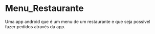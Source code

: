 # Menu_Restaurante
 Uma app android que é um menu de um restaurante e que seja possivel fazer pedidos através da app.
